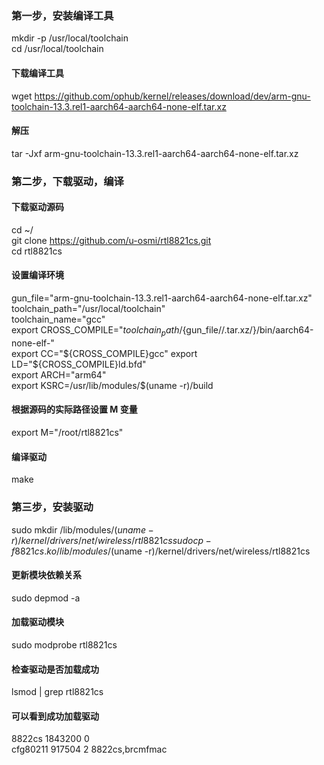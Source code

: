 ### 第一步，安装编译工具
mkdir -p /usr/local/toolchain  
cd /usr/local/toolchain
#### 下载编译工具
wget https://github.com/ophub/kernel/releases/download/dev/arm-gnu-toolchain-13.3.rel1-aarch64-aarch64-none-elf.tar.xz
#### 解压
tar -Jxf arm-gnu-toolchain-13.3.rel1-aarch64-aarch64-none-elf.tar.xz

### 第二步，下载驱动，编译
#### 下载驱动源码
cd ~/  
git clone https://github.com/u-osmi/rtl8821cs.git  
cd rtl8821cs
#### 设置编译环境
gun_file="arm-gnu-toolchain-13.3.rel1-aarch64-aarch64-none-elf.tar.xz"  
toolchain_path="/usr/local/toolchain"  
toolchain_name="gcc"  
export CROSS_COMPILE="${toolchain_path}/${gun_file//.tar.xz/}/bin/aarch64-none-elf-"  
export CC="${CROSS_COMPILE}gcc"  
export LD="${CROSS_COMPILE}ld.bfd"  
export ARCH="arm64"  
export KSRC=/usr/lib/modules/$(uname -r)/build
#### 根据源码的实际路径设置 M 变量
export M="/root/rtl8821cs"
#### 编译驱动
make


### 第三步，安装驱动
sudo mkdir /lib/modules/$(uname -r)/kernel/drivers/net/wireless/rtl8821cs  
sudo cp -f 8821cs.ko /lib/modules/$(uname -r)/kernel/drivers/net/wireless/rtl8821cs
#### 更新模块依赖关系
sudo depmod -a
#### 加载驱动模块
sudo modprobe rtl8821cs
#### 检查驱动是否加载成功
lsmod | grep rtl8821cs
#### 可以看到成功加载驱动
8822cs               1843200  0  
cfg80211              917504  2 8822cs,brcmfmac
